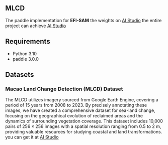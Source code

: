 ## MLCD

The paddle implementation for **EFI-SAM** 
the weights on [AI Studio](https://aistudio.baidu.com/datasetdetail/301155)
the entire project can achieve [AI Studio](https://aistudio.baidu.com/projectdetail/7245102?sUid=285037&shared=1&ts=1741756831113)

## Requirements
- Python 3.10
- paddle 3.0.0


## Datasets
### Macao Land Change Detection (MLCD) Dataset
The MLCD utilizes imagery sourced from Google Earth Engine, covering a period of 15 years from 2008 to 2023. By precisely annotating these images, we have created a comprehensive dataset for sea-land change, focusing on the geographical evolution of reclaimed areas and the dynamics of surrounding vegetation coverage. This dataset includes 10,000 pairs of $256 \times 256$ images with a spatial resolution ranging from 0.5 to 2 m, providing valuable resources for studying coastal and land transformations. you can get it at [AI Studio](https://aistudio.baidu.com/datasetdetail/245516)

